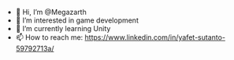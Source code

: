 - 👋 Hi, I’m @Megazarth
- 👀 I’m interested in game development
- 🌱 I’m currently learning Unity
- 📫 How to reach me:
  https://www.linkedin.com/in/yafet-sutanto-59792713a/

<!---
Megazarth/Megazarth is a ✨ special ✨ repository because its `README.md` (this file) appears on your GitHub profile.
You can click the Preview link to take a look at your changes.
--->
